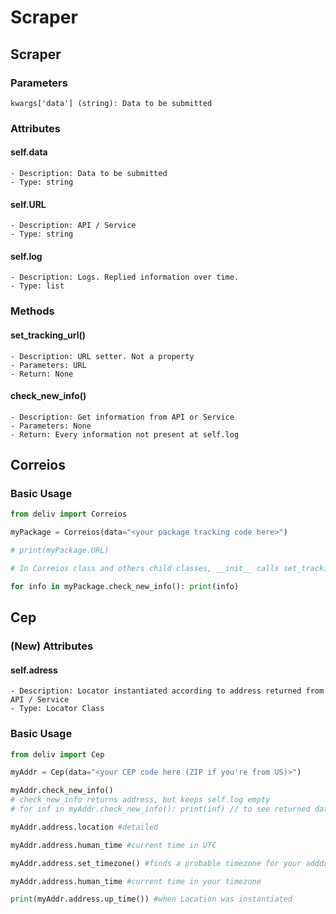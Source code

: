 # Scraper
## Scraper
### Parameters
```
kwargs['data'] (string): Data to be submitted
```

### Attributes
#### self.data
```
- Description: Data to be submitted
- Type: string
```

#### self.URL
```
- Description: API / Service
- Type: string
```

#### self.log
```
- Description: Logs. Replied information over time.
- Type: list
```

### Methods
#### set_tracking_url()
```
- Description: URL setter. Not a property
- Parameters: URL
- Return: None
```

#### check_new_info()
```
- Description: Get information from API or Service
- Parameters: None
- Return: Every information not present at self.log
```

## Correios
### Basic Usage
```python
from deliv import Correios

myPackage = Correios(data="<your package tracking code here>")

# print(myPackage.URL)

# In Correios class and others child classes, __init__ calls set_tracking_url()

for info in myPackage.check_new_info(): print(info)

```

## Cep
### (New) Attributes
#### self.adress
```
- Description: Locator instantiated according to address returned from API / Service
- Type: Locator Class
```

### Basic Usage
```python
from deliv import Cep

myAddr = Cep(data="<your CEP code here (ZIP if you're from US)>")

myAddr.check_new_info()
# check_new_info returns address, but keeps self.log empty
# for inf in myAddr.check_new_info(): print(inf) // to see returned data

myAddr.address.location #detailed

myAddr.address.human_time #current time in UTC

myAddr.address.set_timezone() #finds a probable timezone for your adddress

myAddr.address.human_time #current time in your timezone

print(myAddr.address.up_time()) #when Location was instantiated

```

